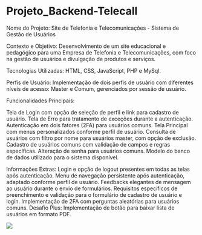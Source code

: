 # Projeto_Backend-Telecall
Nome do Projeto: Site de Telefonia e Telecomunicações - Sistema de Gestão de Usuários

Contexto e Objetivo: Desenvolvimento de um site educacional e pedagógico para uma Empresa de Telefonia e Telecomunicações, com foco na gestão de usuários e divulgação de produtos e serviços.

Tecnologias Utilizadas: HTML, CSS, JavaScript, PHP e MySql.

Perfis de Usuário: Implementação de dois perfis de usuário com diferentes níveis de acesso: Master e Comum, gerenciados por sessão de usuário.

Funcionalidades Principais:

Tela de Login com opção de seleção de perfil e link para cadastro de usuário.
Tela de Erro para tratamento de exceções durante a autenticação.
Autenticação em dois fatores (2FA) para usuários comuns.
Tela Principal com menus personalizados conforme perfil de usuário.
Consulta de usuários com filtro por nome para usuários master, com opção de exclusão.
Cadastro de usuários comuns com validação de campos e regras específicas.
Alteração de senha para usuários comuns.
Modelo do banco de dados utilizado para o sistema disponível.

Informações Extras:
Login e opção de logout presentes em todas as telas após autenticação.
Menu de navegação persistente após autenticação, adaptado conforme perfil de usuário.
Feedbacks elegantes de mensagem ao usuário durante o envio de formulários.
Requisitos específicos de preenchimento e validação para o formulário de cadastro de usuário e login.
Implementação de 2FA com perguntas aleatórias para usuários comuns.
Desafio Plus: Implementação de botão para baixar lista de usuários em formato PDF.


<img src="images/captura-de-tela.png">

